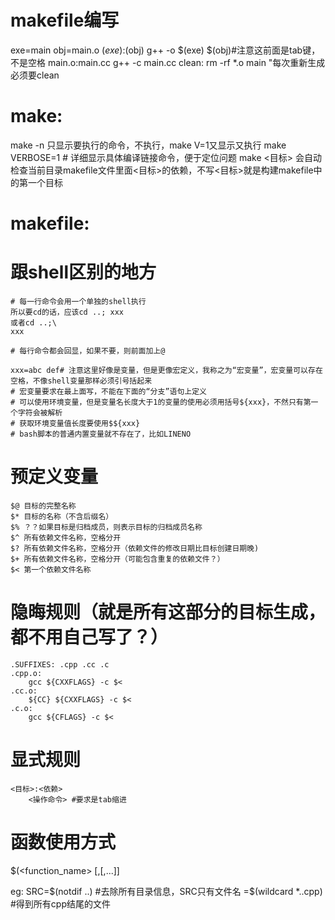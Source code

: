 # makefile编写
exe=main
obj=main.o
$(exe):$(obj)
        g++ -o $(exe) $(obj)#注意这前面是tab键，不是空格
main.o:main.cc
        g++ -c main.cc
clean:
        rm -rf *.o main
"每次重新生成必须要clean

# make:
make -n 只显示要执行的命令，不执行，make V=1又显示又执行
make VERBOSE=1  # 详细显示具体编译链接命令，便于定位问题
make <目标> 会自动检查当前目录makefile文件里面<目标>的依赖，不写<目标>就是构建makefile中的第一个目标


# makefile:
# 跟shell区别的地方
```
# 每一行命令会用一个单独的shell执行
所以要cd的话，应该cd ..; xxx
或者cd ..;\
xxx

# 每行命令都会回显，如果不要，则前面加上@

xxx=abc def# 注意这里好像是变量，但是更像宏定义，我称之为“宏变量”，宏变量可以存在空格，不像shell变量那样必须引号括起来
# 宏变量要求在最上面写，不能在下面的“分支”语句上定义
# 可以使用环境变量，但是变量名长度大于1的变量的使用必须用括号${xxx}，不然只有第一个字符会被解析
# 获取环境变量值长度要使用$${xxx}
# bash脚本的普通内置变量就不存在了，比如LINENO
```
# 预定义变量
```
$@ 目标的完整名称
$* 目标的名称（不含后缀名）
$% ？？如果目标是归档成员，则表示目标的归档成员名称
$^ 所有依赖文件名称，空格分开
$? 所有依赖文件名称，空格分开（依赖文件的修改日期比目标创建日期晚)
$+ 所有依赖文件名称，空格分开（可能包含重复的依赖文件？）
$< 第一个依赖文件名称
```

# 隐晦规则（就是所有这部分的目标生成，都不用自己写了？）
```
.SUFFIXES: .cpp .cc .c
.cpp.o:
    gcc ${CXXFLAGS} -c $<
.cc.o:
    ${CC} ${CXXFLAGS} -c $<
.c.o:
    gcc ${CFLAGS} -c $<

```

# 显式规则
```
<目标>:<依赖>
    <操作命令> #要求是tab缩进
```




# 函数使用方式
$(<function_name> [<args1>,<arg2>[,...]]

eg: SRC=$(notdif ..) #去除所有目录信息，SRC只有文件名
       =$(wildcard *..cpp) #得到所有cpp结尾的文件
